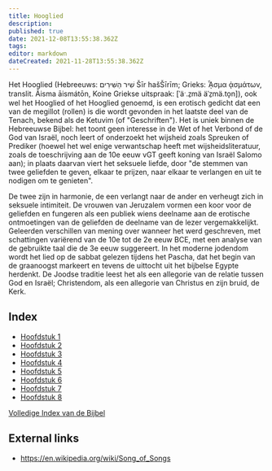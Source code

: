 ```yaml
---
title: Hooglied
description: 
published: true
date: 2021-12-08T13:55:38.362Z
tags: 
editor: markdown
dateCreated: 2021-11-28T13:55:38.362Z
---
```


Het Hooglied (Hebreeuws: שִׁיר הַשִּׁירִים Šīr hašŠīrīm; Grieks: ᾎσμα ᾀσμάτων, translit. Âisma āismátōn, Koine Griekse uitspraak: [ˈäˑ.z̠mä äˈz̠mä.to̞n]), ook wel het Hooglied of het Hooglied genoemd, is een erotisch gedicht dat een van de megillot (rollen) is die wordt gevonden in het laatste deel van de Tenach, bekend als de Ketuvim (of "Geschriften"). Het is uniek binnen de Hebreeuwse Bijbel: het toont geen interesse in de Wet of het Verbond of de God van Israël, noch leert of onderzoekt het wijsheid zoals Spreuken of Prediker (hoewel het wel enige verwantschap heeft met wijsheidsliteratuur, zoals de toeschrijving aan de 10e eeuw vGT geeft koning van Israël Salomo aan); in plaats daarvan viert het seksuele liefde, door "de stemmen van twee geliefden te geven, elkaar te prijzen, naar elkaar te verlangen en uit te nodigen om te genieten".

De twee zijn in harmonie, de een verlangt naar de ander en verheugt zich in seksuele intimiteit. De vrouwen van Jeruzalem vormen een koor voor de geliefden en fungeren als een publiek wiens deelname aan de erotische ontmoetingen van de geliefden de deelname van de lezer vergemakkelijkt. Geleerden verschillen van mening over wanneer het werd geschreven, met schattingen variërend van de 10e tot de 2e eeuw BCE, met een analyse van de gebruikte taal die de 3e eeuw suggereert. In het moderne jodendom wordt het lied op de sabbat gelezen tijdens het Pascha, dat het begin van de graanoogst markeert en tevens de uittocht uit het bijbelse Egypte herdenkt. De Joodse traditie leest het als een allegorie van de relatie tussen God en Israël; Christendom, als een allegorie van Christus en zijn bruid, de Kerk. 

## Index

- [Hoofdstuk 1](/nl/Bible/Song_of_Solomon/1)
- [Hoofdstuk 2](/nl/Bible/Song_of_Solomon/2)
- [Hoofdstuk 3](/nl/Bible/Song_of_Solomon/3)
- [Hoofdstuk 4](/nl/Bible/Song_of_Solomon/4)
- [Hoofdstuk 5](/nl/Bible/Song_of_Solomon/5)
- [Hoofdstuk 6](/nl/Bible/Song_of_Solomon/6)
- [Hoofdstuk 7](/nl/Bible/Song_of_Solomon/7)
- [Hoofdstuk 8](/nl/Bible/Song_of_Solomon/8)


[Volledige Index van de Bijbel](/nl/index/bible)


## External links

- https://en.wikipedia.org/wiki/Song_of_Songs